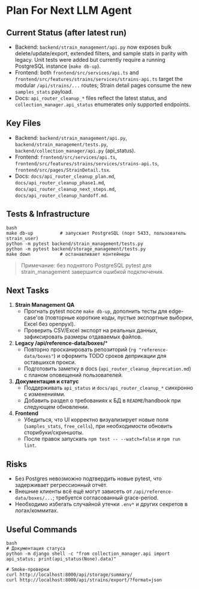 # Plan For Next LLM Agent

## Current Status (after latest run)
- Backend: `backend/strain_management/api.py` now exposes bulk delete/update/export, extended filters, and sample stats in parity with legacy. Unit tests were added but currently require a running PostgreSQL instance (`make db-up`).
- Frontend: both `frontend/src/services/api.ts` and `frontend/src/features/strains/services/strains-api.ts` target the modular `/api/strains/...` routes; Strain detail pages consume the new `samples_stats` payload.
- Docs: `api_router_cleanup_*` files reflect the latest status, and `collection_manager.api_status` enumerates only supported endpoints.

## Key Files
- Backend: `backend/strain_management/api.py`, `backend/strain_management/tests.py`, `backend/collection_manager/api.py` (api_status).
- Frontend: `frontend/src/services/api.ts`, `frontend/src/features/strains/services/strains-api.ts`, `frontend/src/pages/StrainDetail.tsx`.
- Docs: `docs/api_router_cleanup_plan.md`, `docs/api_router_cleanup_phase1.md`, `docs/api_router_cleanup_next_steps.md`, `docs/api_router_cleanup_handoff.md`.

## Tests & Infrastructure
```
bash
make db-up          # запускает PostgreSQL (порт 5433, пользователь strain_user)
python -m pytest backend/strain_management/tests.py
python -m pytest backend/storage_management/tests.py
make down           # останавливает контейнеры
```
> Примечание: без поднятого PostgreSQL pytest для strain_management завершится ошибкой подключения.

## Next Tasks
1. **Strain Management QA**
   - Прогнать pytest после `make db-up`, дополнить тесты для edge-case'ов (повторные короткие коды, пустые экспортные выборки, Excel без openpyxl).
   - Проверить CSV/Excel экспорт на реальных данных, зафиксировать размеры отдаваемых файлов.
2. **Legacy /api/reference-data/boxes/***
   - Повторно просканировать репозиторий (`rg "reference-data/boxes"`) и оформить TODO сроков деприкации для оставшихся прокси.
   - Подготовить заметку в docs (`api_router_cleanup_deprecation.md`) с планом оповещений пользователей.
3. **Документация и статус**
   - Поддерживать `api_status` и `docs/api_router_cleanup_*` синхронно с изменениями.
   - Добавить раздел о требованиях к БД в `README`/handbook при следующем обновлении.
4. **Frontend**
   - Убедиться, что UI корректно визуализирует новые поля (`samples_stats`, `free_cells`), при необходимости обновить сторибуки/скриншоты.
   - После правок запускать `npm test -- --watch=false` и `npm run lint`.

## Risks
- Без Postgres невозможно подтвердить новые pytest, что задерживает регрессионный отчёт.
- Внешние клиенты всё ещё могут зависеть от `/api/reference-data/boxes/...`; требуется согласованный grace-period.
- Необходимо избегать случайной утечки `.env*` и других секретов в логах/коммитах.

## Useful Commands
```
bash
# Документация статуса
python -m django shell -c "from collection_manager.api import api_status; print(api_status(None).data)"

# Smoke-проверки
curl http://localhost:8000/api/storage/summary/
curl http://localhost:8000/api/strains/export/?format=json
```
